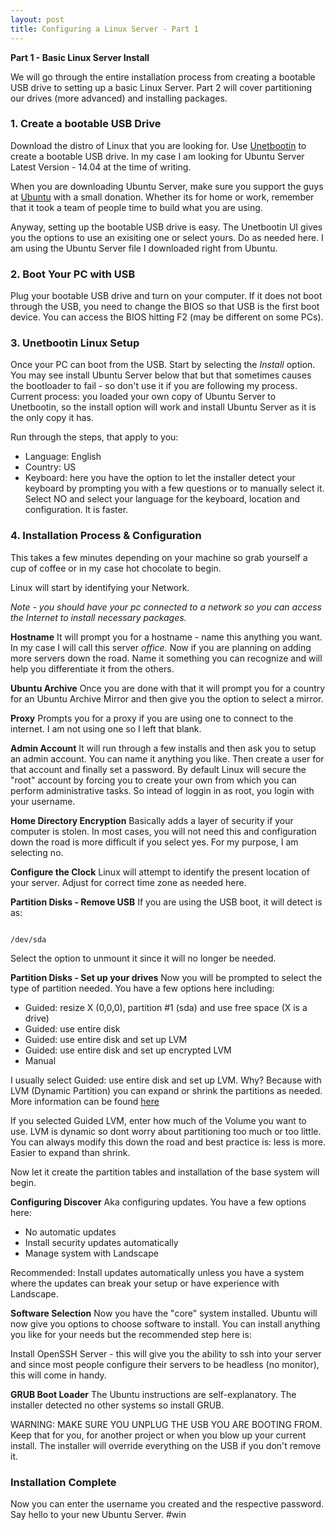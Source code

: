 ```yaml
---
layout: post
title: Configuring a Linux Server - Part 1
---
```


<strong>Part 1 - Basic Linux Server Install</strong>

We will go through the entire installation process from creating a bootable USB drive to setting up a basic Linux Server. Part 2 will cover partitioning our drives (more advanced) and installing packages. 


### 1. Create a bootable USB Drive

Download the distro of Linux that you are looking for. Use [Unetbootin](https://launchpad.net/unetbootin) to create a bootable USB drive. In my case I am looking for Ubuntu Server Latest Version - 14.04 at the time of writing.

When you are downloading Ubuntu Server, make sure you support the guys at [Ubuntu](http://www.ubuntu.com/server) with a small donation. Whether its for home or work, remember that it took a team of people time to build what you are using. 

Anyway, setting up the bootable USB drive is easy. The Unetbootin UI gives you the options to use an exisiting one or select yours. Do as needed here. I am using the Ubuntu Server file I downloaded right from Ubuntu.

### 2. Boot Your PC with USB

Plug your bootable USB drive and turn on your computer.  If it does not boot through the USB, you need to change the BIOS so that USB is the first boot device. You can access the BIOS hitting F2 (may be different on some PCs).

### 3. Unetbootin Linux Setup

Once your PC can boot from the USB. Start by selecting the *Install* option. You may see install Ubuntu Server below that but that sometimes causes the bootloader to fail - so don't use it if you are following my process. Current process: you loaded your own copy of Ubuntu Server to Unetbootin, so the install option will work and install Ubuntu Server as it is the only copy it has.

Run through the steps, that apply to you:

- Language: English
- Country: US
- Keyboard: here you have the option to let the installer detect your keyboard by prompting you with a few questions or to manually select it. Select NO and select your language for the keyboard, location and configuration. It is faster.

### 4. Installation Process & Configuration

This takes a few minutes depending on your machine so grab yourself a cup of coffee or in my case hot chocolate to begin. 

Linux will start by identifying your Network. 

*Note - you should have your pc connected to a network so you can access the Internet to install necessary packages.*


<strong>Hostname</strong>
It will prompt you for a hostname - name this anything you want. In my case I will call this server *office.* Now if you are planning on adding more servers down the road. Name it something you can recognize and will help you differentiate it from the others.

<strong>Ubuntu Archive</strong>
Once you are done with that it will prompt you for a country for an Ubuntu Archive Mirror and then give you the option to select a mirror.

<strong>Proxy</strong>
Prompts you for a proxy if you are using one to connect to the internet. I am not using one so I left that blank. 

<strong>Admin Account</strong>
It will run through a few installs and then ask you to setup an admin account. You can name it anything you like. Then create a user for that account and finally set a password. By default Linux will secure the "root" account by forcing you to create your own from which you can perform administrative tasks. So intead of loggin in as root, you login with your username.

<strong>Home Directory Encryption</strong>
Basically adds a layer of security if your computer is stolen. In most cases, you will not need this and configuration down the road is more difficult if you select yes. For my purpose, I am selecting no.

<strong>Configure the Clock</strong>
Linux will attempt to identify the present location of your server. Adjust for correct time zone as needed here.

<strong>Partition Disks - Remove USB</strong>
If you are using the USB boot, it will detect is as:

``` shell

/dev/sda

```

Select the option to unmount it since it will no longer be needed.

<strong>Partition Disks -  Set up your drives</strong>
Now you will be prompted to select the type of partition needed. You have a few options here including:

- Guided: resize X (0,0,0), partition #1 (sda) and use free space (X is a drive)
- Guided: use entire disk
- Guided: use entire disk and set up LVM
- Guided: use entire disk and set up encrypted LVM
- Manual

I usually select Guided: use entire disk and set up LVM. Why? Because with LVM (Dynamic Partition) you can expand or shrink the partitions as needed. More information can be found [here](http://askubuntu.com/questions/3596/what-is-lvm-and-what-is-it-used-for)

If you selected Guided LVM, enter how much of the Volume you want to use. LVM is dynamic so dont worry about partitioning too much or too little.  You can always modify this down the road and best practice is: less is more. Easier to expand than shrink.

Now let it create the partition tables and installation of the base system will begin.

<strong>Configuring Discover</strong>
Aka configuring updates. You have a few options here:

- No automatic updates
- Install security updates automatically
- Manage system with Landscape

Recommended: Install updates automatically unless you have a system where the updates can break your setup or have experience with Landscape. 

<strong>Software Selection</strong>
Now you have the "core" system installed. Ubuntu will now give you options to choose software to install. You can install anything you like for your needs but the recommended step here is:

Install OpenSSH Server - this will give you the ability to ssh into your server and since most people configure their servers to be headless (no monitor), this will come in handy.

<strong>GRUB Boot Loader</strong>
The Ubuntu instructions are self-explanatory. The installer detected no other systems so install GRUB. 

WARNING: MAKE SURE YOU UNPLUG THE USB YOU ARE BOOTING FROM. Keep that for you, for another project or when you blow up your current install. The installer will override everything on the USB if you don't remove it.

### Installation Complete

Now you can enter the username you created and the respective password. Say hello to your new Ubuntu Server. #win







